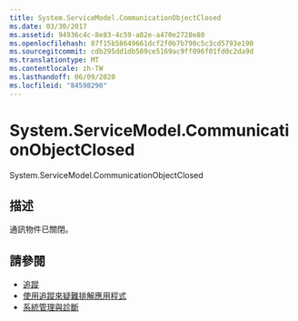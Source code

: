 ```yaml
---
title: System.ServiceModel.CommunicationObjectClosed
ms.date: 03/30/2017
ms.assetid: 94936c4c-8e83-4c59-a82e-a470e2728e80
ms.openlocfilehash: 87f15b58649661dcf2f0b7b790c5c3cd5793e190
ms.sourcegitcommit: cdb295dd1db589ce5169ac9ff096f01fd0c2da9d
ms.translationtype: MT
ms.contentlocale: zh-TW
ms.lasthandoff: 06/09/2020
ms.locfileid: "84598290"
---
```

# <a name="systemservicemodelcommunicationobjectclosed"></a>System.ServiceModel.CommunicationObjectClosed
System.ServiceModel.CommunicationObjectClosed  
  
## <a name="description"></a>描述  
 通訊物件已關閉。  
  
## <a name="see-also"></a>請參閱

- [追蹤](index.md)
- [使用追蹤來疑難排解應用程式](using-tracing-to-troubleshoot-your-application.md)
- [系統管理與診斷](../index.md)
